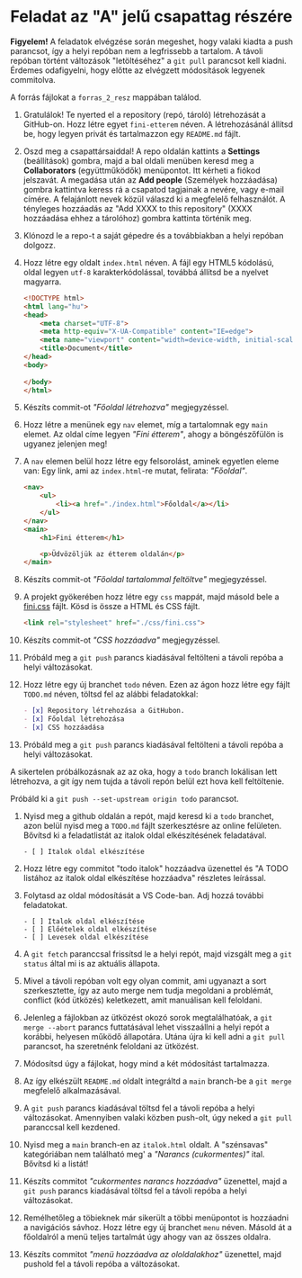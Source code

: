 # Feladat az "A" jelű csapattag részére

**Figyelem!** A feladatok elvégzése során megeshet, hogy valaki kiadta a push parancsot, így a helyi repóban nem a legfrissebb a tartalom. A távoli repóban történt változások "letöltéséhez" a `git pull` parancsot kell kiadni. Érdemes odafigyelni, hogy előtte az elvégzett  módosítások legyenek commitolva.

A forrás fájlokat a `forras_2_resz` mappában találod.

1. Gratulálok! Te nyerted el a repository (repó, tároló) létrehozását a GitHub-on. Hozz létre egyet `fini-etterem` néven. A létrehozásánál állítsd be, hogy legyen privát és tartalmazzon egy `README.md` fájlt.

1. Oszd meg a csapattársaiddal! A repo oldalán kattints a **Settings** (beállítások) gombra, majd a bal oldali menüben keresd meg a **Collaborators** (együttműködők) menüpontot. Itt kérheti a fiókod jelszavát. A megadása után az **Add people** (Személyek hozzáadása) gombra kattintva keress rá a csapatod tagjainak a nevére, vagy e-mail címére. A felajánlott nevek közül válaszd ki a megfelelő felhasználót. A tényleges hozzáadás az "Add XXXX to this repository" (XXXX hozzáadása ehhez a tárolóhoz) gombra kattinta történik meg.

1. Klónozd le a repo-t a saját gépedre és a továbbiakban a helyi repóban dolgozz.

1. Hozz létre egy oldalt `index.html` néven. A fájl egy HTML5 kódolású, oldal legyen `utf-8` karakterkódolással, továbbá állítsd be a nyelvet magyarra.

    ```html
    <!DOCTYPE html>
    <html lang="hu">
    <head>
        <meta charset="UTF-8">
        <meta http-equiv="X-UA-Compatible" content="IE=edge">
        <meta name="viewport" content="width=device-width, initial-scale=1.0">
        <title>Document</title>
    </head>
    <body>
        
    </body>
    </html>
    ```

1. Készíts commit-ot *"Főoldal létrehozva"* megjegyzéssel.

1. Hozz létre a menünek egy `nav` elemet, míg a tartalomnak egy `main` elemet. Az oldal címe legyen *"Fini étterem"*, ahogy a böngészőfülön is ugyanez jelenjen meg!
    
1. A `nav` elemen belül hozz létre egy felsorolást, aminek egyetlen eleme van: Egy link, ami az `index.html`-re mutat, felirata: *"Főoldal"*.

    ```html
    <nav>
        <ul>
            <li><a href="./index.html">Főoldal</a></li>
        </ul>
    </nav>
    <main>
        <h1>Fini étterem</h1>

        <p>Üdvözöljük az étterem oldalán</p>
    </main>
    ```

1. Készíts commit-ot *"Főoldal tartalommal feltöltve"* megjegyzéssel.

1. A projekt gyökerében hozz létre egy `css` mappát, majd másold bele a [fini.css](forras_2_resz/fini.css) fájlt. Kösd is össze a HTML és CSS fájlt.

    ```html
    <link rel="stylesheet" href="./css/fini.css">
    ```

1. Készíts commit-ot *"CSS hozzáadva"* megjegyzéssel.

1. Próbáld meg a `git push` parancs kiadásával feltölteni a távoli repóba a helyi változásokat.

1. Hozz létre egy új branchet `todo` néven. Ezen az ágon hozz létre egy fájlt `TODO.md` néven, töltsd fel az alábbi feladatokkal:

    ```md
    - [x] Repository létrehozása a GitHubon.
    - [x] Főoldal létrehozása
    - [x] CSS hozzáadása
    ```

1. Próbáld meg a `git push` parancs kiadásával feltölteni a távoli repóba a helyi változásokat. 

A sikertelen próbálkozásnak az az oka, hogy a `todo` branch lokálisan lett létrehozva, a git így nem tujda a távoli repón belül ezt hova kell feltöltenie.

Próbáld ki a `git push --set-upstream origin todo` parancsot.

1. Nyisd meg a github oldalán a repót, majd keresd ki a `todo` branchet, azon belül nyisd meg a `TODO.md` fájlt szerkesztésre az online felületen. Bővítsd ki a feladatlistát az italok oldal elkészítésének feladatával.

    ```
    - [ ] Italok oldal elkészítése
    ```

1. Hozz létre egy commitot "todo italok" hozzáadva üzenettel és "A TODO listához az italok oldal elkészítése hozzáadva" részletes leírással.

1. Folytasd az oldal módosítását a VS Code-ban. Adj hozzá további feladatokat.

    ```
    - [ ] Italok oldal elkészítése
    - [ ] Előételek oldal elkészítése
    - [ ] Levesek oldal elkészítése
    ```

1. A `git fetch` paranccsal frissítsd le a helyi repót, majd vizsgált meg a `git status` által mi is az aktuális állapota.

1. Mivel a távoli repóban volt egy olyan commit, ami ugyanazt a sort szerkesztette, így az auto merge nem tudja megoldani a problémát, conflict (kód ütközés) keletkezett, amit manuálisan kell feloldani.

1. Jelenleg a fájlokban az ütközést okozó sorok megtalálhatóak, a `git merge --abort` parancs futtatásával lehet visszaállni a helyi repót a korábbi, helyesen működő állapotára. Utána újra ki kell adni a `git pull` parancsot, ha szeretnénk feloldani az ütközést.

1. Módosítsd úgy a fájlokat, hogy mind a két módosítást tartalmazza.

1. Az így elkészült `README.md` oldalt integráltd a `main` branch-be a `git merge` megfelelő alkalmazásával.

1. A `git push` parancs kiadásával töltsd fel a távoli repóba a helyi változásokat. Amennyiben valaki közben push-olt, úgy neked a `git pull` paranccsal kell kezdened.

1. Nyisd meg a `main` branch-en az `italok.html` oldalt. A "szénsavas" kategóriában nem található meg' a *"Narancs (cukormentes)"* ital. Bővítsd ki a listát!

1. Készíts commitot *"cukormentes narancs hozzáadva"* üzenettel, majd a `git push` parancs kiadásával töltsd fel a távoli repóba a helyi változásokat.

1. Remélhetőleg a töbieknek már sikerült a többi menüpontot is hozzáadni a navigációs sávhoz.
Hozz létre egy új branchet `menu` néven. Másold át a főoldalról a menü teljes tartalmát úgy ahogy van az összes oldalra.

1. Készíts commitot *"menü hozzáadva az ololdalakhoz"* üzenettel, majd pushold fel a távoli repóba a változásokat.
